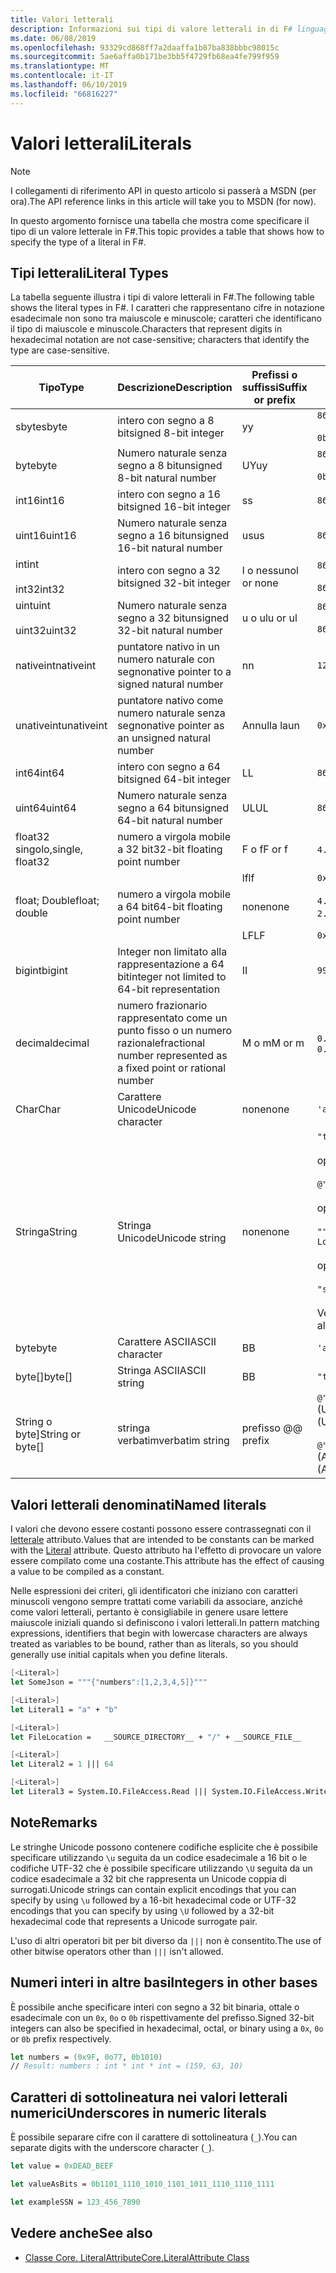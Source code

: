 ```yaml
---
title: Valori letterali
description: Informazioni sui tipi di valore letterali in di F# linguaggio di programmazione.
ms.date: 06/08/2019
ms.openlocfilehash: 93329cd868ff7a2daaffa1b87ba838bbbc98015c
ms.sourcegitcommit: 5ae6affa0b171be3bb5f4729fb68ea4fe799f959
ms.translationtype: MT
ms.contentlocale: it-IT
ms.lasthandoff: 06/10/2019
ms.locfileid: "66816227"
---
```

# <a name="literals"></a><span data-ttu-id="791f1-103">Valori letterali</span><span class="sxs-lookup"><span data-stu-id="791f1-103">Literals</span></span>

> [!NOTE]
> <span data-ttu-id="791f1-104">I collegamenti di riferimento API in questo articolo si passerà a MSDN (per ora).</span><span class="sxs-lookup"><span data-stu-id="791f1-104">The API reference links in this article will take you to MSDN (for now).</span></span>

<span data-ttu-id="791f1-105">In questo argomento fornisce una tabella che mostra come specificare il tipo di un valore letterale in F#.</span><span class="sxs-lookup"><span data-stu-id="791f1-105">This topic provides a table that shows how to specify the type of a literal in F#.</span></span>

## <a name="literal-types"></a><span data-ttu-id="791f1-106">Tipi letterali</span><span class="sxs-lookup"><span data-stu-id="791f1-106">Literal Types</span></span>

<span data-ttu-id="791f1-107">La tabella seguente illustra i tipi di valore letterali in F#.</span><span class="sxs-lookup"><span data-stu-id="791f1-107">The following table shows the literal types in F#.</span></span> <span data-ttu-id="791f1-108">I caratteri che rappresentano cifre in notazione esadecimale non sono tra maiuscole e minuscole; caratteri che identificano il tipo di maiuscole e minuscole.</span><span class="sxs-lookup"><span data-stu-id="791f1-108">Characters that represent digits in hexadecimal notation are not case-sensitive; characters that identify the type are case-sensitive.</span></span>

|<span data-ttu-id="791f1-109">Tipo</span><span class="sxs-lookup"><span data-stu-id="791f1-109">Type</span></span>|<span data-ttu-id="791f1-110">Descrizione</span><span class="sxs-lookup"><span data-stu-id="791f1-110">Description</span></span>|<span data-ttu-id="791f1-111">Prefissi o suffissi</span><span class="sxs-lookup"><span data-stu-id="791f1-111">Suffix or prefix</span></span>|<span data-ttu-id="791f1-112">Esempi</span><span class="sxs-lookup"><span data-stu-id="791f1-112">Examples</span></span>|
|----|-----------|----------------|--------|
|<span data-ttu-id="791f1-113">sbyte</span><span class="sxs-lookup"><span data-stu-id="791f1-113">sbyte</span></span>|<span data-ttu-id="791f1-114">intero con segno a 8 bit</span><span class="sxs-lookup"><span data-stu-id="791f1-114">signed 8-bit integer</span></span>|<span data-ttu-id="791f1-115">y</span><span class="sxs-lookup"><span data-stu-id="791f1-115">y</span></span>|`86y`<br /><br />`0b00000101y`|
|<span data-ttu-id="791f1-116">byte</span><span class="sxs-lookup"><span data-stu-id="791f1-116">byte</span></span>|<span data-ttu-id="791f1-117">Numero naturale senza segno a 8 bit</span><span class="sxs-lookup"><span data-stu-id="791f1-117">unsigned 8-bit natural number</span></span>|<span data-ttu-id="791f1-118">UY</span><span class="sxs-lookup"><span data-stu-id="791f1-118">uy</span></span>|`86uy`<br /><br />`0b00000101uy`|
|<span data-ttu-id="791f1-119">int16</span><span class="sxs-lookup"><span data-stu-id="791f1-119">int16</span></span>|<span data-ttu-id="791f1-120">intero con segno a 16 bit</span><span class="sxs-lookup"><span data-stu-id="791f1-120">signed 16-bit integer</span></span>|<span data-ttu-id="791f1-121">s</span><span class="sxs-lookup"><span data-stu-id="791f1-121">s</span></span>|`86s`|
|<span data-ttu-id="791f1-122">uint16</span><span class="sxs-lookup"><span data-stu-id="791f1-122">uint16</span></span>|<span data-ttu-id="791f1-123">Numero naturale senza segno a 16 bit</span><span class="sxs-lookup"><span data-stu-id="791f1-123">unsigned 16-bit natural number</span></span>|<span data-ttu-id="791f1-124">us</span><span class="sxs-lookup"><span data-stu-id="791f1-124">us</span></span>|`86us`|
|<span data-ttu-id="791f1-125">int</span><span class="sxs-lookup"><span data-stu-id="791f1-125">int</span></span><br /><br /><span data-ttu-id="791f1-126">int32</span><span class="sxs-lookup"><span data-stu-id="791f1-126">int32</span></span>|<span data-ttu-id="791f1-127">intero con segno a 32 bit</span><span class="sxs-lookup"><span data-stu-id="791f1-127">signed 32-bit integer</span></span>|<span data-ttu-id="791f1-128">l o nessuno</span><span class="sxs-lookup"><span data-stu-id="791f1-128">l or none</span></span>|`86`<br /><br />`86l`|
|<span data-ttu-id="791f1-129">uint</span><span class="sxs-lookup"><span data-stu-id="791f1-129">uint</span></span><br /><br /><span data-ttu-id="791f1-130">uint32</span><span class="sxs-lookup"><span data-stu-id="791f1-130">uint32</span></span>|<span data-ttu-id="791f1-131">Numero naturale senza segno a 32 bit</span><span class="sxs-lookup"><span data-stu-id="791f1-131">unsigned 32-bit natural number</span></span>|<span data-ttu-id="791f1-132">u o ul</span><span class="sxs-lookup"><span data-stu-id="791f1-132">u or ul</span></span>|`86u`<br /><br />`86ul`|
|<span data-ttu-id="791f1-133">nativeint</span><span class="sxs-lookup"><span data-stu-id="791f1-133">nativeint</span></span>|<span data-ttu-id="791f1-134">puntatore nativo in un numero naturale con segno</span><span class="sxs-lookup"><span data-stu-id="791f1-134">native pointer to a signed natural number</span></span>|<span data-ttu-id="791f1-135">n</span><span class="sxs-lookup"><span data-stu-id="791f1-135">n</span></span>|`123n`|
|<span data-ttu-id="791f1-136">unativeint</span><span class="sxs-lookup"><span data-stu-id="791f1-136">unativeint</span></span>|<span data-ttu-id="791f1-137">puntatore nativo come numero naturale senza segno</span><span class="sxs-lookup"><span data-stu-id="791f1-137">native pointer as an unsigned natural number</span></span>|<span data-ttu-id="791f1-138">Annulla la</span><span class="sxs-lookup"><span data-stu-id="791f1-138">un</span></span>|`0x00002D3Fun`|
|<span data-ttu-id="791f1-139">int64</span><span class="sxs-lookup"><span data-stu-id="791f1-139">int64</span></span>|<span data-ttu-id="791f1-140">intero con segno a 64 bit</span><span class="sxs-lookup"><span data-stu-id="791f1-140">signed 64-bit integer</span></span>|<span data-ttu-id="791f1-141">L</span><span class="sxs-lookup"><span data-stu-id="791f1-141">L</span></span>|`86L`|
|<span data-ttu-id="791f1-142">uint64</span><span class="sxs-lookup"><span data-stu-id="791f1-142">uint64</span></span>|<span data-ttu-id="791f1-143">Numero naturale senza segno a 64 bit</span><span class="sxs-lookup"><span data-stu-id="791f1-143">unsigned 64-bit natural number</span></span>|<span data-ttu-id="791f1-144">UL</span><span class="sxs-lookup"><span data-stu-id="791f1-144">UL</span></span>|`86UL`|
|<span data-ttu-id="791f1-145">float32 singolo,</span><span class="sxs-lookup"><span data-stu-id="791f1-145">single, float32</span></span>|<span data-ttu-id="791f1-146">numero a virgola mobile a 32 bit</span><span class="sxs-lookup"><span data-stu-id="791f1-146">32-bit floating point number</span></span>|<span data-ttu-id="791f1-147">F o f</span><span class="sxs-lookup"><span data-stu-id="791f1-147">F or f</span></span>|<span data-ttu-id="791f1-148">`4.14F` o `4.14f`</span><span class="sxs-lookup"><span data-stu-id="791f1-148">`4.14F` or `4.14f`</span></span>|
|||<span data-ttu-id="791f1-149">lf</span><span class="sxs-lookup"><span data-stu-id="791f1-149">lf</span></span>|`0x00000000lf`|
|<span data-ttu-id="791f1-150">float; Double</span><span class="sxs-lookup"><span data-stu-id="791f1-150">float; double</span></span>|<span data-ttu-id="791f1-151">numero a virgola mobile a 64 bit</span><span class="sxs-lookup"><span data-stu-id="791f1-151">64-bit floating point number</span></span>|<span data-ttu-id="791f1-152">none</span><span class="sxs-lookup"><span data-stu-id="791f1-152">none</span></span>|<span data-ttu-id="791f1-153">`4.14` o `2.3E+32` o `2.3e+32`</span><span class="sxs-lookup"><span data-stu-id="791f1-153">`4.14` or `2.3E+32` or `2.3e+32`</span></span>|
|||<span data-ttu-id="791f1-154">LF</span><span class="sxs-lookup"><span data-stu-id="791f1-154">LF</span></span>|`0x0000000000000000LF`|
|<span data-ttu-id="791f1-155">bigint</span><span class="sxs-lookup"><span data-stu-id="791f1-155">bigint</span></span>|<span data-ttu-id="791f1-156">Integer non limitato alla rappresentazione a 64 bit</span><span class="sxs-lookup"><span data-stu-id="791f1-156">integer not limited to 64-bit representation</span></span>|<span data-ttu-id="791f1-157">I</span><span class="sxs-lookup"><span data-stu-id="791f1-157">I</span></span>|`9999999999999999999999999999I`|
|<span data-ttu-id="791f1-158">decimal</span><span class="sxs-lookup"><span data-stu-id="791f1-158">decimal</span></span>|<span data-ttu-id="791f1-159">numero frazionario rappresentato come un punto fisso o un numero razionale</span><span class="sxs-lookup"><span data-stu-id="791f1-159">fractional number represented as a fixed point or rational number</span></span>|<span data-ttu-id="791f1-160">M o m</span><span class="sxs-lookup"><span data-stu-id="791f1-160">M or m</span></span>|<span data-ttu-id="791f1-161">`0.7833M` o `0.7833m`</span><span class="sxs-lookup"><span data-stu-id="791f1-161">`0.7833M` or `0.7833m`</span></span>|
|<span data-ttu-id="791f1-162">Char</span><span class="sxs-lookup"><span data-stu-id="791f1-162">Char</span></span>|<span data-ttu-id="791f1-163">Carattere Unicode</span><span class="sxs-lookup"><span data-stu-id="791f1-163">Unicode character</span></span>|<span data-ttu-id="791f1-164">none</span><span class="sxs-lookup"><span data-stu-id="791f1-164">none</span></span>|`'a'`|
|<span data-ttu-id="791f1-165">Stringa</span><span class="sxs-lookup"><span data-stu-id="791f1-165">String</span></span>|<span data-ttu-id="791f1-166">Stringa Unicode</span><span class="sxs-lookup"><span data-stu-id="791f1-166">Unicode string</span></span>|<span data-ttu-id="791f1-167">none</span><span class="sxs-lookup"><span data-stu-id="791f1-167">none</span></span>|`"text\n"`<br /><br /><span data-ttu-id="791f1-168">oppure</span><span class="sxs-lookup"><span data-stu-id="791f1-168">or</span></span><br /><br />`@"c:\filename"`<br /><br /><span data-ttu-id="791f1-169">oppure</span><span class="sxs-lookup"><span data-stu-id="791f1-169">or</span></span><br /><br />`"""<book title="Paradise Lost">"""`<br /><br /><span data-ttu-id="791f1-170">oppure</span><span class="sxs-lookup"><span data-stu-id="791f1-170">or</span></span><br /><br />`"string1" + "string2"`<br /><br /><span data-ttu-id="791f1-171">Vedere anche [stringhe](Strings.md).</span><span class="sxs-lookup"><span data-stu-id="791f1-171">See also [Strings](Strings.md).</span></span>|
|<span data-ttu-id="791f1-172">byte</span><span class="sxs-lookup"><span data-stu-id="791f1-172">byte</span></span>|<span data-ttu-id="791f1-173">Carattere ASCII</span><span class="sxs-lookup"><span data-stu-id="791f1-173">ASCII character</span></span>|<span data-ttu-id="791f1-174">B</span><span class="sxs-lookup"><span data-stu-id="791f1-174">B</span></span>|`'a'B`|
|<span data-ttu-id="791f1-175">byte[]</span><span class="sxs-lookup"><span data-stu-id="791f1-175">byte[]</span></span>|<span data-ttu-id="791f1-176">Stringa ASCII</span><span class="sxs-lookup"><span data-stu-id="791f1-176">ASCII string</span></span>|<span data-ttu-id="791f1-177">B</span><span class="sxs-lookup"><span data-stu-id="791f1-177">B</span></span>|`"text"B`|
|<span data-ttu-id="791f1-178">String o byte]</span><span class="sxs-lookup"><span data-stu-id="791f1-178">String or byte[]</span></span>|<span data-ttu-id="791f1-179">stringa verbatim</span><span class="sxs-lookup"><span data-stu-id="791f1-179">verbatim string</span></span>|<span data-ttu-id="791f1-180">prefisso @</span><span class="sxs-lookup"><span data-stu-id="791f1-180">@ prefix</span></span>|<span data-ttu-id="791f1-181">`@"\\server\share"` (Unicode)</span><span class="sxs-lookup"><span data-stu-id="791f1-181">`@"\\server\share"` (Unicode)</span></span><br /><br /><span data-ttu-id="791f1-182">`@"\\server\share"B` (ASCII)</span><span class="sxs-lookup"><span data-stu-id="791f1-182">`@"\\server\share"B` (ASCII)</span></span>|

## <a name="named-literals"></a><span data-ttu-id="791f1-183">Valori letterali denominati</span><span class="sxs-lookup"><span data-stu-id="791f1-183">Named literals</span></span>

<span data-ttu-id="791f1-184">I valori che devono essere costanti possono essere contrassegnati con il [letterale](https://msdn.microsoft.com/library/465f36ce-d146-41c0-b425-679c509cd285) attributo.</span><span class="sxs-lookup"><span data-stu-id="791f1-184">Values that are intended to be constants can be marked with the [Literal](https://msdn.microsoft.com/library/465f36ce-d146-41c0-b425-679c509cd285) attribute.</span></span> <span data-ttu-id="791f1-185">Questo attributo ha l'effetto di provocare un valore essere compilato come una costante.</span><span class="sxs-lookup"><span data-stu-id="791f1-185">This attribute has the effect of causing a value to be compiled as a constant.</span></span>

<span data-ttu-id="791f1-186">Nelle espressioni dei criteri, gli identificatori che iniziano con caratteri minuscoli vengono sempre trattati come variabili da associare, anziché come valori letterali, pertanto è consigliabile in genere usare lettere maiuscole iniziali quando si definiscono i valori letterali.</span><span class="sxs-lookup"><span data-stu-id="791f1-186">In pattern matching expressions, identifiers that begin with lowercase characters are always treated as variables to be bound, rather than as literals, so you should generally use initial capitals when you define literals.</span></span>

```fsharp
[<Literal>]
let SomeJson = """{"numbers":[1,2,3,4,5]}"""

[<Literal>]
let Literal1 = "a" + "b"

[<Literal>]
let FileLocation =   __SOURCE_DIRECTORY__ + "/" + __SOURCE_FILE__

[<Literal>]
let Literal2 = 1 ||| 64

[<Literal>]
let Literal3 = System.IO.FileAccess.Read ||| System.IO.FileAccess.Write
```

## <a name="remarks"></a><span data-ttu-id="791f1-187">Note</span><span class="sxs-lookup"><span data-stu-id="791f1-187">Remarks</span></span>

<span data-ttu-id="791f1-188">Le stringhe Unicode possono contenere codifiche esplicite che è possibile specificare utilizzando `\u` seguita da un codice esadecimale a 16 bit o le codifiche UTF-32 che è possibile specificare utilizzando `\U` seguita da un codice esadecimale a 32 bit che rappresenta un Unicode coppia di surrogati.</span><span class="sxs-lookup"><span data-stu-id="791f1-188">Unicode strings can contain explicit encodings that you can specify by using `\u` followed by a 16-bit hexadecimal code or UTF-32 encodings that you can specify by using `\U` followed by a 32-bit hexadecimal code that represents a Unicode surrogate pair.</span></span>

<span data-ttu-id="791f1-189">L'uso di altri operatori bit per bit diverso da `|||` non è consentito.</span><span class="sxs-lookup"><span data-stu-id="791f1-189">The use of other bitwise operators other than `|||` isn't allowed.</span></span>

## <a name="integers-in-other-bases"></a><span data-ttu-id="791f1-190">Numeri interi in altre basi</span><span class="sxs-lookup"><span data-stu-id="791f1-190">Integers in other bases</span></span>

<span data-ttu-id="791f1-191">È possibile anche specificare interi con segno a 32 bit binaria, ottale o esadecimale con un `0x`, `0o` o `0b` rispettivamente del prefisso.</span><span class="sxs-lookup"><span data-stu-id="791f1-191">Signed 32-bit integers can also be specified in hexadecimal, octal, or binary using a `0x`, `0o` or `0b` prefix respectively.</span></span>

```fsharp
let numbers = (0x9F, 0o77, 0b1010)
// Result: numbers : int * int * int = (159, 63, 10)
```

## <a name="underscores-in-numeric-literals"></a><span data-ttu-id="791f1-192">Caratteri di sottolineatura nei valori letterali numerici</span><span class="sxs-lookup"><span data-stu-id="791f1-192">Underscores in numeric literals</span></span>

<span data-ttu-id="791f1-193">È possibile separare cifre con il carattere di sottolineatura (`_`).</span><span class="sxs-lookup"><span data-stu-id="791f1-193">You can separate digits with the underscore character (`_`).</span></span>

```fsharp
let value = 0xDEAD_BEEF

let valueAsBits = 0b1101_1110_1010_1101_1011_1110_1110_1111

let exampleSSN = 123_456_7890
```

## <a name="see-also"></a><span data-ttu-id="791f1-194">Vedere anche</span><span class="sxs-lookup"><span data-stu-id="791f1-194">See also</span></span>

- [<span data-ttu-id="791f1-195">Classe Core. LiteralAttribute</span><span class="sxs-lookup"><span data-stu-id="791f1-195">Core.LiteralAttribute Class</span></span>](https://msdn.microsoft.com/visualfsharpdocs/conceptual/core.literalattribute-class-%5bfsharp%5d)
